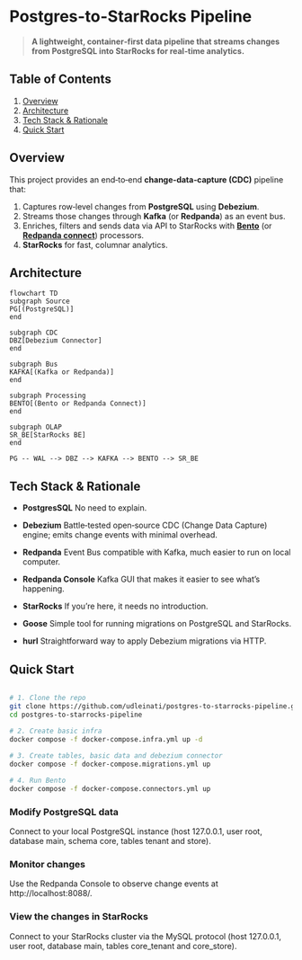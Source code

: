 
# Postgres-to-StarRocks Pipeline

>  **A lightweight, container‑first data pipeline that streams changes from PostgreSQL into StarRocks for real‑time analytics.**

  
## Table of Contents

1. [Overview](#overview)
2. [Architecture](#architecture)
3. [Tech Stack & Rationale](#tech-stack--rationale)
4. [Quick Start](#quick-start)


## Overview

This project provides an end‑to‑end **change‑data‑capture (CDC)** pipeline that:

1. Captures row‑level changes from **PostgreSQL** using **Debezium**.
2. Streams those changes through **Kafka** (or **Redpanda**) as an event bus.
3. Enriches, filters and sends data via API to StarRocks with [**Bento**](https://github.com/warpstreamlabs/bento) (or [**Redpanda connect**](https://github.com/redpanda-data/connect)) processors.
4. **StarRocks** for fast, columnar analytics.


## Architecture

```mermaid
flowchart TD
subgraph Source
PG[(PostgreSQL)]
end

subgraph CDC
DBZ[Debezium Connector]
end

subgraph Bus
KAFKA[(Kafka or Redpanda)]
end

subgraph Processing
BENTO[(Bento or Redpanda Connect)]
end

subgraph OLAP
SR_BE[StarRocks BE]
end

PG -- WAL --> DBZ --> KAFKA --> BENTO --> SR_BE
```


## Tech Stack & Rationale
  
* **PostgresSQL**
No need to explain.

* **Debezium**
Battle‑tested open‑source CDC (Change Data Capture) engine; emits change events with minimal overhead.

* **Redpanda**
Event Bus compatible with Kafka, much easier to run on local computer.

* **Redpanda Console**
Kafka GUI that makes it easier to see what’s happening.

* **StarRocks**
If you’re here, it needs no introduction.

* **Goose**
Simple tool for running migrations on PostgreSQL and StarRocks.

* **hurl**
Straightforward way to apply Debezium migrations via HTTP.


## Quick Start

```bash

# 1. Clone the repo
git clone https://github.com/udleinati/postgres-to-starrocks-pipeline.git
cd postgres‑to‑starrocks‑pipeline

# 2. Create basic infra
docker compose -f docker-compose.infra.yml up -d
 
# 3. Create tables, basic data and debezium connector
docker compose -f docker-compose.migrations.yml up

# 4. Run Bento
docker compose -f docker-compose.connectors.yml up

```

### Modify PostgreSQL data

Connect to your local PostgreSQL instance (host 127.0.0.1, user root, database main, schema core, tables tenant and store).


### Monitor changes

Use the Redpanda Console to observe change events at http://localhost:8088/.


### View the changes in StarRocks

Connect to your StarRocks cluster via the MySQL protocol (host 127.0.0.1, user root, database main, tables core_tenant and core_store).